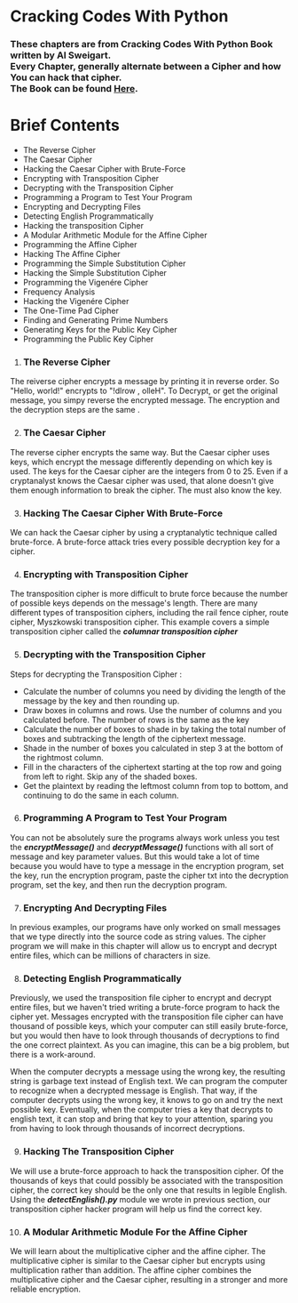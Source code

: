# Cracking Codes With Python
### These chapters are from Cracking Codes With Python Book written by Al Sweigart. <br>Every Chapter, generally alternate between a Cipher and how You can hack that cipher. <br>The Book can be found [Here](https://nostarch.com/crackingcodes).

# Brief Contents
- The Reverse Cipher
- The Caesar Cipher
- Hacking the Caesar Cipher with Brute-Force
- Encrypting with Transposition Cipher
- Decrypting with the Transposition Cipher
- Programming a Program to Test Your Program
- Encrypting and Decrypting Files
- Detecting English Programmatically
- Hacking the transposition Cipher
- A Modular Arithmetic Module for the Affine Cipher
- Programming the Affine Cipher
- Hacking The Affine Cipher
- Programming the Simple Substitution Cipher
- Hacking the Simple Substitution Cipher
- Programming the Vigenére Cipher
- Frequency Analysis
- Hacking the Vigenére Cipher
- The One-Time Pad Cipher
- Finding and Generating Prime Numbers
- Generating Keys for the Public Key Cipher
- Programming the Public Key Cipher

1) ### The Reverse Cipher
The reiverse cipher encrypts a message by printing it in reverse order. So "Hello, world!" encrypts to "!dlrow , olleH". To Decrypt, or get the original message, you simpy reverse the encrypted message. The encryption and the decryption steps are the same .

2) ### The Caesar Cipher
The reverse cipher encrypts the same way. But the Caesar cipher uses keys, which encrypt the message differently depending on which key is used. The keys for the Caesar cipher are the integers from 0 to 25. Even if a cryptanalyst knows the Caesar cipher was used, that alone doesn't give them enough information to break the cipher. The must also know the key.

3) ### Hacking The Caesar Cipher With Brute-Force
We can hack the Caesar cipher by using a cryptanalytic technique called brute-force. A brute-force attack tries every possible decryption key for a cipher.

4) ### Encrypting with Transposition Cipher
The transposition cipher is more difficult to brute force because the number of possible keys depends on the message's length. There are many different types of transposition ciphers, including the rail fence cipher, route cipher, Myszkowski transposition cipher. This example covers a simple transposition cipher called the ***columnar transposition cipher***

5) ### Decrypting with the Transposition Cipher
Steps for decrypting the Transposition Cipher :
  * Calculate the number of columns you need by dividing the length of the message by the key and then rounding up.
  * Draw boxes in columns and rows. Use the number of columns and you calculated before. The number of rows is the same as the key
  * Calculate the number of boxes to shade in by taking the total number of boxes and subtracking the length of the ciphertext message.
  * Shade in the number of boxes you calculated in step 3 at the bottom of the rightmost column.
  * Fill in the characters of the ciphertext starting at the top row and going from left to right. Skip any of the shaded boxes.
  * Get the plaintext by reading the leftmost column from top to bottom, and continuing to do the same in each column.

6) ### Programming A Program to Test Your Program
You can not be absolutely sure the programs always work unless you test the ***encryptMessage()*** and ***decryptMessage()*** functions with all sort of message and key parameter values. But this would take a lot of time because you would have to type a message in the encryption program, set the key, run the encryption program, paste the cipher txt into the decryption program, set the key, and then run the decryption program.

7) ### Encrypting And Decrypting Files
In previous examples, our programs have only worked on small messages that we type directly into the source code as string values. The cipher program we will make in this chapter will allow us to encrypt and decrypt entire files, which can be millions of characters in size.

8) ### Detecting English Programmatically
Previously, we used the transposition file cipher to encrypt and decrypt entire files,
but we haven't tried writing a brute-force program to hack the cipher yet. Messages encrypted with the transposition file cipher can have thousand of possible keys, which your computer can still easily brute-force, but you would then have to look through thousands of decryptions to find the one correct plaintext. As you can imagine, this can be a big problem, but there is a work-around.

When the computer decrypts a message using the wrong key, the resulting string is garbage text instead of English text. We can program the computer to recognize when a decrypted message is English. That way, if the computer decrypts using the wrong key, it knows to go on and try the next possible key. Eventually, when the computer tries a key that decrypts to english text, it can stop and bring that key to your attention, sparing you from having to look through thousands of incorrect decryptions.

9) ### Hacking The Transposition Cipher
We will use a brute-force approach to hack the transposition cipher. Of the thousands of keys that could possibly be associated with the transposition cipher, the correct key should be the only one that results in legible English. Using the ***detectEnglish().py*** module we wrote in previous section, our transposition cipher hacker program will help us find the correct key.

10) ### A Modular Arithmetic Module For the Affine Cipher
We will learn about the multiplicative cipher and the affine cipher. The multiplicative cipher is similar
to the Caesar cipher but encrypts using multiplication rather than addition. The affine cipher combines the multiplicative cipher and the Caesar cipher, resulting in a stronger and more reliable encryption.
